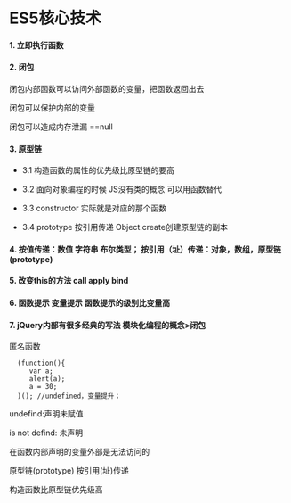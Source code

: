 # ES5核心技术

#### 1. 立即执行函数

#### 2. 闭包

   闭包内部函数可以访问外部函数的变量，把函数返回出去
   
   闭包可以保护内部的变量
   
   闭包可以造成内存泄漏 ==null
   
#### 3. 原型链

* 3.1 构造函数的属性的优先级比原型链的要高

* 3.2 面向对象编程的时候 JS没有类的概念 可以用函数替代

* 3.3 constructor 实际就是对应的那个函数

* 3.4 prototype 按引用传递 Object.create创建原型链的副本

#### 4. 按值传递：数值 字符串 布尔类型； 按引用（址）传递：对象，数组，原型链(prototype)

#### 5. 改变this的方法 call apply bind

#### 6. 函数提示 变量提示 函数提示的级别比变量高

#### 7. jQuery内部有很多经典的写法 模块化编程的概念>闭包

匿名函数

      (function(){
         var a;
         alert(a);
         a = 30;
      )(); //undefined，变量提升；

undefind:声明未赋值

is not defind: 未声明

在函数内部声明的变量外部是无法访问的

原型链(prototype) 按引用(址)传递

构造函数比原型链优先级高
